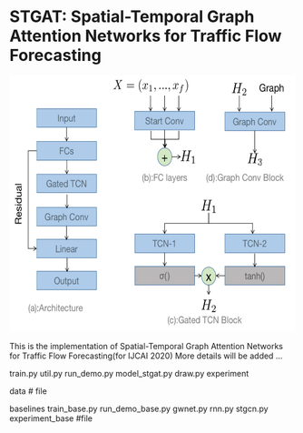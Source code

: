 # STGAT: Spatial-Temporal Graph Attention Networks for Traffic Flow Forecasting
<p align="center">
  <img width="600" height="450" src=./figure/process.jpeg>
</p>

This is the implementation of Spatial-Temporal Graph Attention Networks for Traffic Flow Forecasting(for IJCAI 2020)
More details will be added ...

train.py
util.py
run_demo.py
model_stgat.py
draw.py
experiment

data # file

baselines
    train_base.py
    run_demo_base.py
    gwnet.py
    rnn.py
    stgcn.py
    experiment_base #file
        